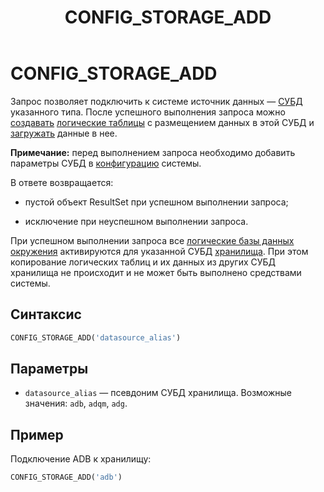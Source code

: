 ﻿---
layout: default
title: CONFIG_STORAGE_ADD
nav_order: 9
parent: Запросы SQL+
grand_parent: Справочная информация
has_children: false
has_toc: false
---

# CONFIG_STORAGE_ADD

Запрос позволяет подключить к системе источник данных — [СУБД](../../../Введение/Поддерживаемые_СУБД_хранилища/Поддерживаемые_СУБД_хранилища.md) 
указанного типа. После успешного выполнения запроса можно 
[создавать](../CREATE_TABLE/CREATE_TABLE.md) [логические таблицы](../../../Обзор_понятий_компонентов_и_связей/Основные_понятия/Логическая_таблица/Логическая_таблица.md) 
с размещением данных в этой СУБД и [загружать](../INSERT_INTO_logical_table/INSERT_INTO_logical_table.md) 
данные в нее.

**Примечание:** перед выполнением запроса необходимо добавить параметры СУБД 
в [конфигурацию](../../../Эксплуатация/Конфигурация/Конфигурация.md) системы.

В ответе возвращается:

*   пустой объект ResultSet при успешном выполнении запроса;

*   исключение при неуспешном выполнении запроса.


При успешном выполнении запроса все [логические базы данных](../../../Обзор_понятий_компонентов_и_связей/Основные_понятия/Логическая_база_данных/Логическая_база_данных.md) 
[окружения](../../../Обзор_понятий_компонентов_и_связей/Основные_понятия/Окружение/Окружение.md) 
активируются для указанной СУБД [хранилища](../../../Обзор_понятий_компонентов_и_связей/Основные_понятия/Хранилище_данных/Хранилище_данных.md). 
При этом копирование логических таблиц и их данных из других СУБД хранилища не происходит и не может быть 
выполнено средствами системы.

## Синтаксис
```sql
CONFIG_STORAGE_ADD('datasource_alias')
```
## Параметры

*   `datasource_alias` — псевдоним СУБД хранилища. Возможные значения: `adb`, `adqm`, `adg`.

## Пример

Подключение ADB к хранилищу:
```sql
CONFIG_STORAGE_ADD('adb')
```